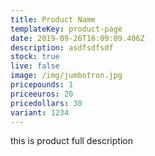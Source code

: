 ```yaml
---
title: Product Name
templateKey: product-page
date: 2019-09-26T16:09:09.406Z
description: asdfsdfsdf
stock: true
live: false
image: /img/jumbotron.jpg
pricepounds: 1
priceeuros: 20
pricedollars: 30
variant: 1234
---
```

this is product full description

